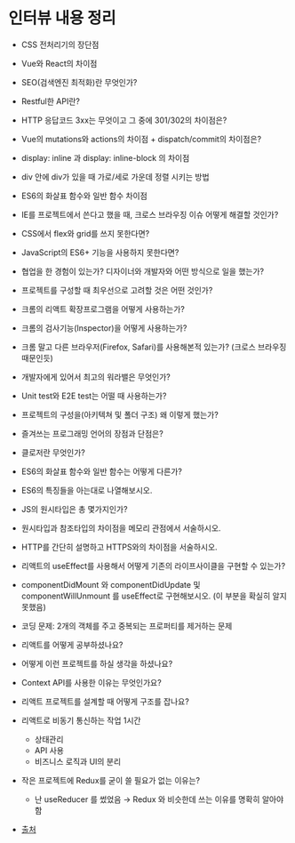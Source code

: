 # 인터뷰 내용 정리

* CSS 전처리기의 장단점
* Vue와 React의 차이점
* SEO(검색엔진 최적화)란 무엇인가?
* Restful한 API란?
* HTTP 응답코드 3xx는 무엇이고 그 중에 301/302의 차이점은?
* Vue의 mutations와 actions의 차이점 + dispatch/commit의 차이점은?
* display: inline 과 display: inline-block 의 차이점
* div 안에 div가 있을 때 가로/세로 가운데 정렬 시키는 방법
* ES6의 화살표 함수와 일반 함수 차이점

* IE를 프로젝트에서 쓴다고 했을 때, 크로스 브라우징 이슈 어떻게 해결할 것인가?
* CSS에서 flex와 grid를 쓰지 못한다면?
* JavaScript의 ES6+ 기능을 사용하지 못한다면?
* 협업을 한 경험이 있는가? 디자이너와 개발자와 어떤 방식으로 일을 했는가?
* 프로젝트를 구성할 때 최우선으로 고려할 것은 어떤 것인가?
* 크롬의 리액트 확장프로그램을 어떻게 사용하는가?
* 크롬의 검사기능(Inspector)을 어떻게 사용하는가?
* 크롬 말고 다른 브라우저(Firefox, Safari)를 사용해본적 있는가? (크로스 브라우징 때문인듯)
* 개발자에게 있어서 최고의 워라밸은 무엇인가?
* Unit test와 E2E test는 어떨 때 사용하는가?
* 프로젝트의 구성을(아키텍쳐 및 폴더 구조) 왜 이렇게 했는가?

* 즐겨쓰는 프로그래밍 언어의 장점과 단점은?
* 클로저란 무엇인가?
* ES6의 화살표 함수와 일반 함수는 어떻게 다른가?
* ES6의 특징들을 아는대로 나열해보시오.
* JS의 원시타입은 총 몇가지인가?
* 원시타입과 참조타입의 차이점을 메모리 관점에서 서술하시오.
* HTTP를 간단히 설명하고 HTTPS와의 차이점을 서술하시오.
* 리액트의 useEffect를 사용해서 어떻게 기존의 라이프사이클을 구현할 수 있는가?
* componentDidMount 와 componentDidUpdate 및 componentWillUnmount 를 useEffect로 구현해보시오. (이 부분을 확실히 알지 못했음)
* 코딩 문제: 2개의 객체를 주고 중복되는 프로퍼티를 제거하는 문제

* 리액트를 어떻게 공부하셨나요?
* 어떻게 이런 프로젝트를 하실 생각을 하셨나요?
* Context API를 사용한 이유는 무엇인가요?
* 리액트 프로젝트를 설계할 때 어떻게 구조를 잡나요?
* 리액트로 비동기 통신하는 작업 1시간
    * 상태관리
    * API 사용
    * 비즈니스 로직과 UI의 분리
* 작은 프로젝트에 Redux를 굳이 쓸 필요가 없는 이유는?
    * 난 useReducer 를 썼었음 → Redux 와 비슷한데 쓰는 이유를 명확히 알아야 함

* [출처](https://github.com/baeharam/TIL/tree/master/%EB%A9%B4%EC%A0%91%EC%A7%88%EB%AC%B8%20%EC%A0%95%EB%A6%AC)
